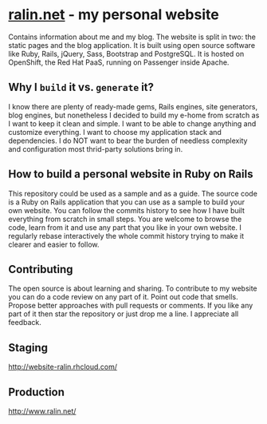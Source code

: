 # [ralin.net](http://www.ralin.net/) - my personal website 

Contains information about me and my blog. The website is split in two: the static pages and the blog application. It is built using open source software like Ruby, Rails, jQuery, Sass, Bootstrap and PostgreSQL. It is hosted on OpenShift, the Red Hat PaaS, running on Passenger inside Apache. 

## Why I `build` it vs. `generate` it?

I know there are plenty of ready-made gems, Rails engines, site generators, blog engines, but nonetheless I decided to build my e-home from scratch as I want to keep it clean and simple. I want to be able to change anything and customize everything. I want to choose my application stack and dependencies. I do NOT want to bear the burden of needless complexity and configuration most thrid-party solutions bring in.

## How to build a personal website in Ruby on Rails 

This repository could be used as a sample and as a guide. The source code is a Ruby on Rails application that you can use as a sample to build your own website. You can follow the commits history to see how I have built everything from scratch in small steps. You are welcome to browse the code, learn from it and use any part that you like in your own website. I regularly rebase interactively the whole commit history trying to make it clearer and easier to follow. 

## Contributing

The open source is about learning and sharing. To contribute to my website you can do a code review on any part of it. Point out code that smells. Propose better approaches with pull requests or comments. If you like any part of it then star the repository or just drop me a line. I appreciate all feedback.

## Staging

http://website-ralin.rhcloud.com/

## Production

http://www.ralin.net/

